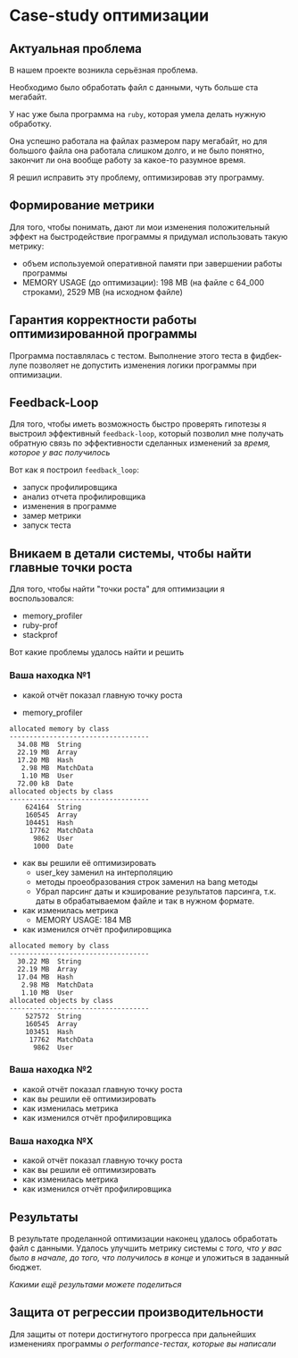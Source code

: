 # Case-study оптимизации

## Актуальная проблема
В нашем проекте возникла серьёзная проблема.

Необходимо было обработать файл с данными, чуть больше ста мегабайт.

У нас уже была программа на `ruby`, которая умела делать нужную обработку.

Она успешно работала на файлах размером пару мегабайт, но для большого файла она работала слишком долго, и не было понятно, закончит ли она вообще работу за какое-то разумное время.

Я решил исправить эту проблему, оптимизировав эту программу.

## Формирование метрики
Для того, чтобы понимать, дают ли мои изменения положительный эффект на быстродействие программы я придумал использовать такую метрику:
 * объем используемой оперативной памяти при завершении работы программы
 * MEMORY USAGE (до оптимизации): 198 MB (на файле с 64_000 строками), 2529 MB (на исходном файле) 

## Гарантия корректности работы оптимизированной программы
Программа поставлялась с тестом. Выполнение этого теста в фидбек-лупе позволяет не допустить изменения логики программы при оптимизации.

## Feedback-Loop
Для того, чтобы иметь возможность быстро проверять гипотезы я выстроил эффективный `feedback-loop`, который позволил мне получать обратную связь по эффективности сделанных изменений за *время, которое у вас получилось*

Вот как я построил `feedback_loop`:
- запуск профилировщика
- анализ отчета профилировщика
- изменения в программе
- замер метрики
- запуск теста

## Вникаем в детали системы, чтобы найти главные точки роста
Для того, чтобы найти "точки роста" для оптимизации я воспользовался:
- memory_profiler
- ruby-prof
- stackprof

Вот какие проблемы удалось найти и решить

### Ваша находка №1
- какой отчёт показал главную точку роста
* memory_profiler
```
allocated memory by class
-----------------------------------
  34.08 MB  String
  22.19 MB  Array
  17.20 MB  Hash
   2.98 MB  MatchData
   1.10 MB  User
  72.00 kB  Date
allocated objects by class
-----------------------------------
    624164  String
    160545  Array
    104451  Hash
     17762  MatchData
      9862  User
      1000  Date
```
- как вы решили её оптимизировать
  * user_key заменил на интерполяцию
  * методы проеобразования строк заменил на bang методы
  * Убрал парсинг даты и кэширование результатов парсинга, т.к. даты в обрабатываемом файле и так в нужном формате. 
- как изменилась метрика
  * MEMORY USAGE: 184 MB
- как изменился отчёт профилировщика
```
allocated memory by class
-----------------------------------
  30.22 MB  String
  22.19 MB  Array
  17.04 MB  Hash
   2.98 MB  MatchData
   1.10 MB  User
allocated objects by class
-----------------------------------
    527572  String
    160545  Array
    103451  Hash
     17762  MatchData
      9862  User
```

### Ваша находка №2
- какой отчёт показал главную точку роста
- как вы решили её оптимизировать
- как изменилась метрика
- как изменился отчёт профилировщика

### Ваша находка №X
- какой отчёт показал главную точку роста
- как вы решили её оптимизировать
- как изменилась метрика
- как изменился отчёт профилировщика

## Результаты
В результате проделанной оптимизации наконец удалось обработать файл с данными.
Удалось улучшить метрику системы с *того, что у вас было в начале, до того, что получилось в конце* и уложиться в заданный бюджет.

*Какими ещё результами можете поделиться*

## Защита от регрессии производительности
Для защиты от потери достигнутого прогресса при дальнейших изменениях программы *о performance-тестах, которые вы написали*
